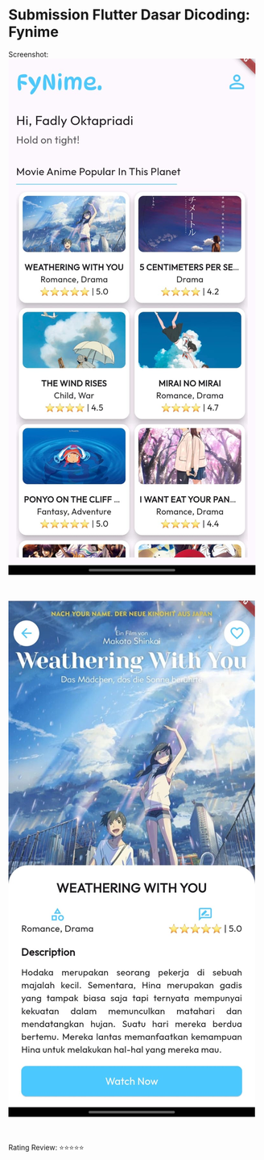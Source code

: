 # Submission Flutter Dasar Dicoding: Fynime

Screenshot:
<br>
![alt text](https://github.com/fadlyoktapriadi/fynime/blob/main/images/Layout1.jpeg?raw=true)

<br><br>
![alt text](https://github.com/fadlyoktapriadi/fynime/blob/main/images/Layout2.jpeg?raw=true)

<br><br>
Rating Review: ⭐⭐⭐⭐⭐
